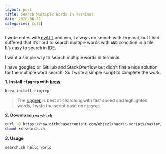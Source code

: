 ```yaml
---
layout: post
title: Search Multiple Words in Terminal
date: 2020-06-21
categories: [cli]
---
```


I write notes with [nvALT](https://brettterpstra.com/projects/nvalt/) and vim, I
always do search with terminal, but I had suffered that it’s hard to search
multiple words with `AND` condition in a file. It’s easy to search in IDE.

I want a simple way to search multiple words in terminal.

I have googled on GitHub and StackOverflow but didn’t find a nice solution for
the multiple word search. So I write a simple script to complete the work.

**1. Install `ripgrep` with [brew](https://brew.sh/)**

```bash
brew install ripgrep
```

> The [ripgrep](https://github.com/BurntSushi/ripgrep) is best at searching with
> fast speed and highlighted words, I write the script base on `ripgrep`.

**2. Download [`search.sh`](https://v.gd/oNQRTp)**

```bash
curl -O https://raw.githubusercontent.com/objczl/hacker-scripts/master/search.sh
chmod +x search.sh
```

**3. Usage**

```bash
search.sh hello world
```

